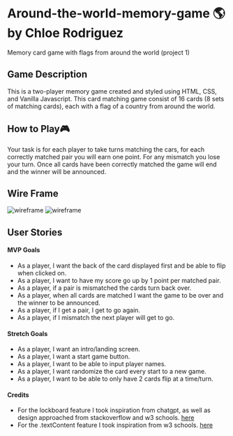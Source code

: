 # Around-the-world-memory-game 🌎 by Chloe Rodriguez 
Memory card game with flags from around the world (project 1)

## Game Description
This is a two-player memory game created and styled using HTML, CSS, and Vanilla Javascript. This card matching game consist of 16 cards (8 sets of matching cards), each with a flag of a country from around the world. 

## How to Play🎮
Your task is for each player to take turns matching the cars, for each correctly matched pair you will earn one point. For any mismatch you lose your turn. Once all cards have been correctly matched the game will end and the winner will be announced. 
## Wire Frame
![wireframe](https://imgur.com/woPoY0y.png)
![wireframe](https://imgur.com/QnZ028v.png)
## User Stories
#### MVP Goals
* As a player, I want the back of the card displayed first and be able to flip when clicked on.
* As a player, I want to have my score go up by 1 point per matched pair.
* As a player, if a pair is mismatched the cards turn back over.
* As a player, when all cards are matched I want the game to be over and the winner to be announced.
* As a player, if I get a pair, I get to go again.
* As a player, if I mismatch the next player will get to go.

#### Stretch Goals
* As a player, I want an intro/landing screen.
* As a player, I want a start game button.
* As a player, I want to be able to input player names.
* As a player, I want randomize the card every start to a new game. 
* As a player, I want to be able to only have 2 cards flip at a time/turn.

#### Credits
* For the lockboard feature I took inspiration from chatgpt, as well as design approached from stackoverflow and w3 schools. [here](https://stackoverflow.com/questions/65581577/need-help-completing-a-function-for-a-memory-card-game-in-javascript)
* For the .textContent feature I took inspiration from w3 schools. [here](https://www.w3schools.com/jsref/prop_node_textcontent.asp)